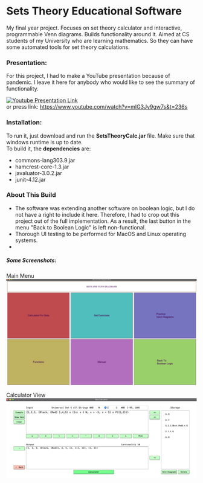 # Sets Theory Educational Software
 My final year project. Focuses on set theory calculator and interactive, programmable Venn diagrams. Builds functionality around it. Aimed at CS students of my University who are learning mathematics. So they can have some automated tools for set theory calculations.  
 
### Presentation:
For this project, I had to make a YouTube presentation because of pandemic. I leave it here for anybody who would like to see the summary of functionality.

[![Youtube Presentation Link](https://img.youtube.com/vi/mIG3Jv9gw7s/0.jpg)](https://www.youtube.com/watch?v=YOUTUBE_VIDEO_ID_HERE)  
or press link: https://www.youtube.com/watch?v=mIG3Jv9gw7s&t=236s

### Installation:
To run it, just download and run the <b>SetsTheoryCalc.jar </b> file. Make sure that windows runtime is up to date.  
To build it, the <b>dependencies</b> are:
* commons-lang303.9.jar
* hamcrest-core-1.3.jar
* javaluator-3.0.2.jar
* junit-4.12.jar

### About This Build
* The software was extending another software on boolean logic, but I do not have a right to include it here. Therefore, I had to crop out this project out of the full implementation. As a result, the last button in the menu "Back to Boolean Logic" is left non-functional.
* Thorough UI testing to be performed for MacOS and Linux operating systems.
* 

##### Some Screenshots:
Main Menu  
![Main Menu](/Screenshots/menu.png)  

Calculator View  
![Calculator](/Screenshots/2.png)  
